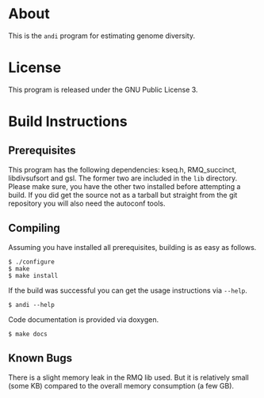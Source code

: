# About

This is the `andi` program for estimating genome diversity.

# License

This program is released under the GNU Public License 3.

# Build Instructions

## Prerequisites

This program has the following dependencies: kseq.h, RMQ_succinct, libdivsufsort and gsl. The former two are included in the `lib` directory. Please make sure, you have the other two installed before attempting a build. If you did get the source not as a tarball but straight from the git repository you will also need the autoconf tools.

## Compiling

Assuming you have installed all prerequisites, building is as easy as follows.

	$ ./configure
	$ make
	$ make install

If the build was successful you can get the usage instructions via `--help`.

	$ andi --help

Code documentation is provided via doxygen.

	$ make docs

## Known Bugs

There is a slight memory leak in the RMQ lib used. But it is relatively small (some KB) compared to the overall memory consumption (a few GB).

